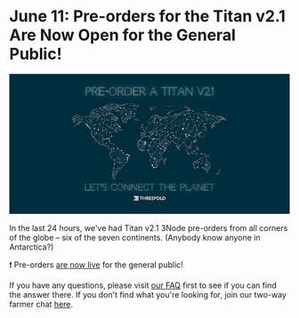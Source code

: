 # June 11: Pre-orders for the Titan v2.1 Are Now Open for the General Public!

![](img/preordertitan.jpg)

In the last 24 hours, we've had Titan v2.1 3Node pre-orders from all corners of the globe – six of the seven continents. (Anybody know anyone in Antarctica?)

❗️ Pre-orders [are now live](https://pre-order.threefold.tech/) for the general public!

If you have any questions, please visit [our FAQ](https://forum.threefold.io/t/nodeshop-pre-order-faq/853) first to see if you can find the answer there. If you don't find what you're looking for, join our two-way farmer chat [here](https://t.me/threefoldfarmers).
